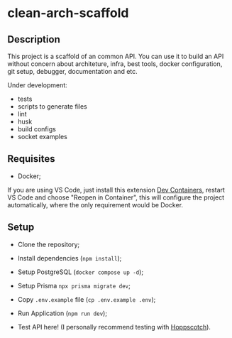 # clean-arch-scaffold

## Description

This project is a scaffold of an common API. You can use it to build an API without concern about architeture, infra, best tools, docker configuration,
git setup, debugger, documentation and etc.

Under development:
  - tests
  - scripts to generate files
  - lint
  - husk
  - build configs
  - socket examples

## Requisites

- Docker;

If you are using VS Code, just install this extension [Dev Containers](https://marketplace.visualstudio.com/items?itemName=ms-vscode-remote.remote-containers), restart VS Code and choose "Reopen in Container", this will configure the project automatically, where the only requirement would be Docker.


## Setup
- Clone the repository;
- Install dependencies (`npm install`);
- Setup PostgreSQL (`docker compose up -d`);
- Setup Prisma `npx prisma migrate dev`;
- Copy `.env.example` file (`cp .env.example .env`);
- Run Application (`npm run dev`);

- Test API here! (I personally recommend testing with [Hoppscotch](https://hoppscotch.io/)).
